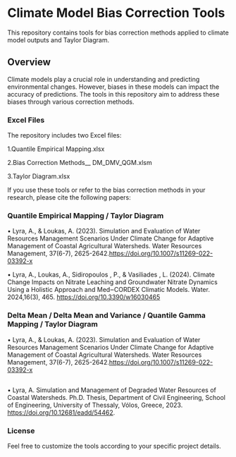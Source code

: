 # Climate Model Bias Correction Tools
This repository contains tools for bias correction methods applied to climate model outputs and Taylor Diagram. 

## Overview
Climate models play a crucial role in understanding and predicting environmental changes. However, biases in these models can impact the accuracy of predictions. The tools in this repository aim to address these biases through various correction methods.

### Excel Files
The repository includes two Excel files:

1.Quantile Empirical Mapping.xlsx

2.Bias Correction Methods__ DM_DMV_QGM.xlsm

3.Taylor Diagram.xlsx

If you use these tools or refer to the bias correction methods in your research, please cite the following papers:
### Quantile Empirical Mapping / Taylor Diagram
•	Lyra, A., & Loukas, A. (2023). Simulation and Evaluation of Water Resources Management Scenarios Under Climate Change for Adaptive Management of Coastal Agricultural Watersheds. Water Resources Management, 37(6-7), 2625-2642.https://doi.org/10.1007/s11269-022-03392-x

•	Lyra, A., Loukas, A., Sidiropoulos , P., & Vasiliades , L. (2024). Climate Change Impacts on Nitrate Leaching and Groundwater Nitrate Dynamics Using a Holistic Approach and Med‒CORDEX Climatic Models. Water. 2024,16(3), 465. https://doi.org/10.3390/w16030465

### Delta Mean / Delta Mean and Variance / Quantile Gamma Mapping / Taylor Diagram
•	Lyra, A., & Loukas, A. (2023). Simulation and Evaluation of Water Resources Management Scenarios Under Climate Change for Adaptive Management of Coastal Agricultural Watersheds. Water Resources Management, 37(6-7), 2625-2642.https://doi.org/10.1007/s11269-022-03392-x
##
•	Lyra, A. Simulation and Management of Degraded Water Resources of Coastal Watersheds. Ph.D. Thesis, Department of Civil Engineering, School of Engineering, University of Thessaly, Vólos, Greece, 2023. https://doi.org/10.12681/eadd/54462.
### License
Feel free to customize the tools according to your specific project details.
